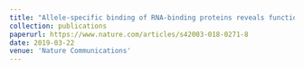 ```yaml
---
title: "Allele-specific binding of RNA-binding proteins reveals functional genetic variants in the RNA"
collection: publications
paperurl: https://www.nature.com/articles/s42003-018-0271-8
date: 2019-03-22
venue: 'Nature Communications'
---
```

